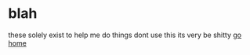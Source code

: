 # blah

these solely exist to help me do things
dont use this its very be shitty
[go home](https://ccn0.net/)
